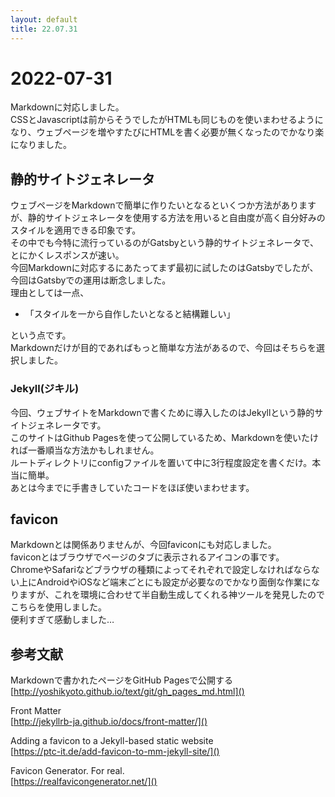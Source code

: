 ```yaml
---
layout: default
title: 22.07.31
---
```


# 2022-07-31 
Markdownに対応しました。  
CSSとJavascriptは前からそうでしたがHTMLも同じものを使いまわせるようになり、ウェブページを増やすたびにHTMLを書く必要が無くなったのでかなり楽になりました。  

## 静的サイトジェネレータ  
ウェブページをMarkdownで簡単に作りたいとなるといくつか方法がありますが、静的サイトジェネレータを使用する方法を用いると自由度が高く自分好みのスタイルを適用できる印象です。  
その中でも今特に流行っているのがGatsbyという静的サイトジェネレータで、とにかくレスポンスが速い。  
今回Markdownに対応するにあたってまず最初に試したのはGatsbyでしたが、今回はGatsbyでの運用は断念しました。  
理由としては一点、  

* 「スタイルを一から自作したいとなると結構難しい」  

という点です。  
Markdownだけが目的であればもっと簡単な方法があるので、今回はそちらを選択しました。  

### Jekyll(ジキル)  
今回、ウェブサイトをMarkdownで書くために導入したのはJekyllという静的サイトジェネレータです。  
このサイトはGithub Pagesを使って公開しているため、Markdownを使いたければ一番順当な方法かもしれません。  
ルートディレクトリにconfigファイルを置いて中に3行程度設定を書くだけ。本当に簡単。  
あとは今までに手書きしていたコードをほぼ使いまわせます。  

## favicon  
Markdownとは関係ありませんが、今回faviconにも対応しました。  
faviconとはブラウザでページのタブに表示されるアイコンの事です。  
ChromeやSafariなどブラウザの種類によってそれぞれで設定しなければならない上にAndroidやiOSなど端末ごとにも設定が必要なのでかなり面倒な作業になりますが、これを環境に合わせて半自動生成してくれる神ツールを発見したのでこちらを使用しました。  
便利すぎて感動しました…  

## 参考文献  
Markdownで書かれたページをGitHub Pagesで公開する
[http://yoshikyoto.github.io/text/git/gh_pages_md.html]()  

Front Matter  
[http://jekyllrb-ja.github.io/docs/front-matter/]()

Adding a favicon to a Jekyll-based static website  
[https://ptc-it.de/add-favicon-to-mm-jekyll-site/]()  

Favicon Generator. For real.  
[https://realfavicongenerator.net/]()  

